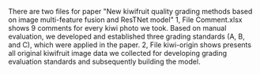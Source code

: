 There are two files for paper "New kiwifruit quality grading methods based on image multi-feature fusion and ResTNet model"
1, File Comment.xlsx shows 9 comments for every kiwi photo we took. Based on manual evaluation, we developed and established three grading standards (A, B, and C), which were applied in the paper.
2, File kiwi-origin shows presents all original kiwifruit image data we collected for developing grading evaluation standards and subsequently building the model.
